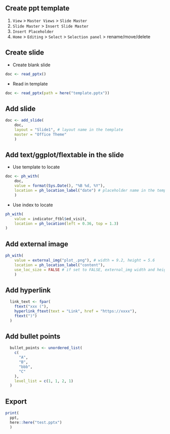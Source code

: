 ## Create ppt template
1. `View` > `Master Views` > `Slide Master`
2. `Slide Master` > `Insert Slide Master`
3. `Insert Placeholder`
4. `Home` > `Editing` > `Select` > `Selection panel` > rename/move/delete

## Create slide
- Create blank slide
```r
doc <- read_pptx()
```

- Read in template
```r
doc <- read_pptx(path = here("template.pptx"))
```
## Add slide
```r
doc <- add_slide(
    doc,
    layout = "Slide1", # layout name in the template
    master = "Office Theme"
    )
```

## Add text/ggplot/flextable in the slide

- Use template to locate
```r
doc <- ph_with(
    doc,
    value = format(Sys.Date(), "%B %d, %Y"),
    location = ph_location_label("date") # placeholder name in the template
    )
```

- Use index to locate
```r
ph_with(
    value = indicator_ftbl$ed_visit,
    location = ph_location(left = 0.36, top = 1.3)
)
```

## Add external image
```r
ph_with(
    value = external_img("plot_.png"), # width = 9.2, height = 5.6
    location = ph_location_label("content"),
    use_loc_size = FALSE # if set to FALSE, external_img width and height will be used
    )
```

## Add hyperlink

```r
  link_text <- fpar(
    ftext("xxx ("),
    hyperlink_ftext(text = "Link", href = "https://xxxx"),
    ftext(")")
  )
```
## Add bullet points

```r
  bullet_points <- unordered_list(
    c(
      "A",
      "B",
      "bbb",
      "C"
    ),
    level_list = c(1, 1, 2, 1)
  )
```

## Export
```r
print(
  ppt,
  here::here("test.pptx")
  )
```